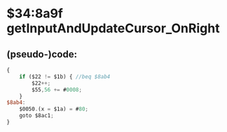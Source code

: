 ﻿
# $34:8a9f getInputAndUpdateCursor_OnRight

<summary></summary>

## (pseudo-)code:
```js
{
	if ($22 != $1b) { //beq $8ab4
		$22++;
		$55,56 += #0008;
	}
$8ab4:
	$0050.(x = $1a) = #80;
	goto $8ac1;
}
```



